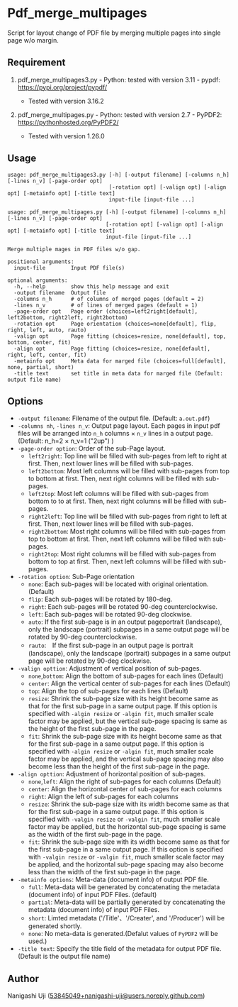 # Pdf_merge_multipages

Script for layout change of PDF file by merging multiple pages into single page w/o margin.

## Requirement

  1. pdf_merge_multipages3.py
    - Python: tested with version 3.11
    - pypdf: https://pypi.org/project/pypdf/
      - Tested with version 3.16.2 

  2. pdf_merge_multipages.py
    - Python: tested with version 2.7
    - PyPDF2: https://pythonhosted.org/PyPDF2/
      - Tested with version 1.26.0 

## Usage

```
usage: pdf_merge_multipages3.py [-h] [-output filename] [-columns n_h] [-lines n_v] [-page-order opt]
                                [-rotation opt] [-valign opt] [-align opt] [-metainfo opt] [-title text]
                                input-file [input-file ...]

usage: pdf_merge_multipages.py [-h] [-output filename] [-columns n_h] [-lines n_v] [-page-order opt]
                               [-rotation opt] [-valign opt] [-align opt] [-metainfo opt] [-title text]
                               input-file [input-file ...]

Merge multiple mages in PDF files w/o gap.

positional arguments:
  input-file        Input PDF file(s)

optional arguments:
  -h, --help        show this help message and exit
  -output filename  Output file
  -columns n_h      # of columns of merged pages (default = 2)
  -lines n_v        # of lines of merged pages (default = 1)
  -page-order opt   Page order (choices=left2right[default], left2bottom, right2left, right2bottom)
  -rotation opt     Page orientation (choices=none[default], flip, right, left, auto, rauto)
  -valign opt       Page fitting (choices=resize, none[default], top, bottom, center, fit)
  -align opt        Page fitting (choices=resize, none[default], right, left, center, fit)
  -metainfo opt     Meta data for marged file (choices=full[default], none, partial, short)
  -title text       set title in meta data for marged file (Default: output file name)
```

## Options

  - `-output filename`: Filename of the output file. (Default: `a.out.pdf`)
  - `-columns nh`, `-lines n_v`: Output page layout. Each pages in input pdf files will be arranged into `n_h` columns × `n_v` lines in a output page. (Default: n_h=2 × n_v=1 ("2up") )
  - `-page-order option`: Order of the sub-Page layout. 
    - `left2right`: Top line will be filled with sub-pages from left to right at first. Then, next lower lines will be filled with sub-pages.
    - `left2bottom`: Most left columns will be filled with sub-pages from top to bottom at first. Then, next right columns will be filled with sub-pages.
    - `left2top`:  Most left columns will be filled with sub-pages from bottom to to at first. Then, next right columns will be filled with sub-pages.
    - `right2left`: Top line will be filled with sub-pages from right to left at first. Then, next lower lines will be filled with sub-pages.
    - `right2bottom`: Most right columns will be filled with sub-pages from top to bottom at first. Then, next left columns will be filled with sub-pages.
    - `right2top`: Most right columns will be filled with sub-pages from bottom to top at first. Then, next left columns will be filled with sub-pages.
  - `-rotation option`: Sub-Page orientation
    - `none`:  Each sub-pages will be located with original orientation. (Default)
    - `flip`:  Each sub-pages will be rotated by 180-deg.
    - `right`: Each sub-pages will be rotated 90-deg counterclockwise.
    - `left`:  Each sub-pages will be rotated 90-deg clockwise.
    - `auto`: If the first sub-page is in an output pageportrait (landscape), only the landscape (portrait) subpages in a same output page will be rotated by 90-deg counterclockwise. 
    - `rauto`:　If the first sub-page in an output page is portrait (landscape), only the landscape (portrait) subpages in a same output page will be rotated by 90-deg clockwise. 
  - `-valign opttion`: Adjustment of vertical position of sub-pages.
    - `none`,`bottom`: Align the bottom of sub-pages for each lines (Default)
    - `center`: Align the vertical center of sub-pages for each lines (Default)
    - `top`: Align the top of sub-pages for each lines (Default)
    - `resize`: Shrink the sub-page size with its height become same as that for the first sub-page in a same output page. If this option is specified with `-algin resize` or `-algin fit`, much smaller scale factor may be applied, but the vertical sub-page spacing is same as the height of the first sub-page in the page. 
    - `fit`: Shrink the sub-page size with its height become same as that for the first sub-page in a same output page. If this option is specified with `-algin resize` or `-algin fit`, much smaller scale factor may be applied, and the vertical sub-page spacing may also become less than the height of the first sub-page in the page. 
  - `-align opttion`: Adjustment of horizontal position of sub-pages.
    - `none`,`left`: Align the right of sub-pages for each columns (Default)
    - `center`: Align the horizontal center of sub-pages for each columns
    - `right`: Align the left of sub-pages for each columns
    - `resize`: Shrink the sub-page size with its width become same as that for the first sub-page in a same output page. If this option is specified with `-valgin resize` or `-valgin fit`, much smaller scale factor may be applied, but the horizontal sub-page spacing is same as the width of the first sub-page in the page. 
    - `fit`: Shrink the sub-page size with its width become same as that for the first sub-page in a same output page. If this option is specified with `-valgin resize` or `-valgin fit`, much smaller scale factor may be applied, and the horizontal sub-page spacing may also become less than the width of the first sub-page in the page. 
  - `-metainfo options`: Meta-data (document info) of output PDF file.
     - `full`: Meta-data will be generated by concatenating the metadata (document info) of input PDF Files. (default)
     - `partial`: Meta-data will be partially generated by concatenating the metadata (document info) of input PDF Files. 
     - `short`: Limted metadata ('/Title'、'/Creater', and '/Producer') will be generated shortly.
     - `none`: No meta-data is generated.(Defalut values of `PyPDF2` will be used.)
  - `-title text`: Specify the title field of the metadata for output PDF file. (Default is the output file name)

## Author
  Nanigashi Uji (53845049+nanigashi-uji@users.noreply.github.com)
 
